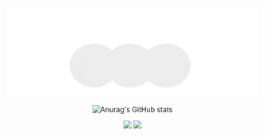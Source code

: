<!--
**rnjsalswl/rnjsalswl** is a ✨ _special_ ✨ repository because its `README.md` (this file) appears on your GitHub profile.

Here are some ideas to get you started:

- 🔭 I’m currently working on ...
- 🌱 I’m currently learning ...
- 👯 I’m looking to collaborate on ...
- 🤔 I’m looking for help with ...
- 💬 Ask me about ...
- 📫 How to reach me: ...
- 😄 Pronouns: ...
- ⚡ Fun fact: ...
-->

<div align=center>
<img width="800px" src="https://github.com/rnjsalswl/rnjsalswl/blob/main/aaa.gif" />
<br />
  
![Anurag's GitHub stats](https://github-readme-stats.vercel.app/api?username=rnjsalswl&show_icons=true&theme=gotham)

<div>
  <img src="https://img.shields.io/badge/c-A8B9CC?style=for-the-badge&logo=c&logoColor=white">
  <img src="https://img.shields.io/badge/JAVA-FF6600?style=for-the-badge&logo=java&logoColor=white">
</div>

<br />
<!--
<a href="https://github.com/rnjsalswl">
    <img align="center" src="https://github-readme-stats.vercel.app/api/top-langs/?username=rnjsalswl&layout=compact&show_icons=true&show_owner=true&hide_title=true&theme=nord&hide=none" />
</a>
-->

</div>
